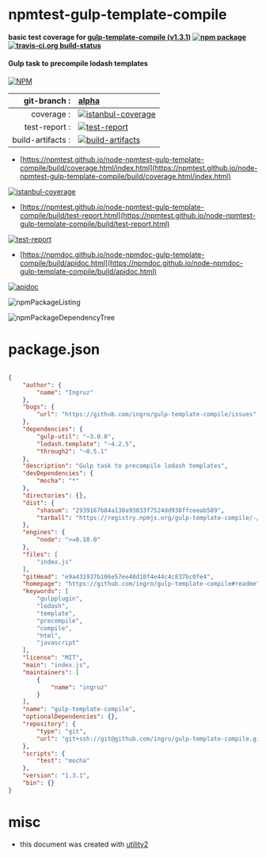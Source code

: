 # npmtest-gulp-template-compile

#### basic test coverage for  [gulp-template-compile (v1.3.1)](https://github.com/ingro/gulp-template-compile#readme)  [![npm package](https://img.shields.io/npm/v/npmtest-gulp-template-compile.svg?style=flat-square)](https://www.npmjs.org/package/npmtest-gulp-template-compile) [![travis-ci.org build-status](https://api.travis-ci.org/npmtest/node-npmtest-gulp-template-compile.svg)](https://travis-ci.org/npmtest/node-npmtest-gulp-template-compile)

#### Gulp task to precompile lodash templates

[![NPM](https://nodei.co/npm/gulp-template-compile.png?downloads=true&downloadRank=true&stars=true)](https://www.npmjs.com/package/gulp-template-compile)

| git-branch : | [alpha](https://github.com/npmtest/node-npmtest-gulp-template-compile/tree/alpha)|
|--:|:--|
| coverage : | [![istanbul-coverage](https://npmtest.github.io/node-npmtest-gulp-template-compile/build/coverage.badge.svg)](https://npmtest.github.io/node-npmtest-gulp-template-compile/build/coverage.html/index.html)|
| test-report : | [![test-report](https://npmtest.github.io/node-npmtest-gulp-template-compile/build/test-report.badge.svg)](https://npmtest.github.io/node-npmtest-gulp-template-compile/build/test-report.html)|
| build-artifacts : | [![build-artifacts](https://npmtest.github.io/node-npmtest-gulp-template-compile/glyphicons_144_folder_open.png)](https://github.com/npmtest/node-npmtest-gulp-template-compile/tree/gh-pages/build)|

- [https://npmtest.github.io/node-npmtest-gulp-template-compile/build/coverage.html/index.html](https://npmtest.github.io/node-npmtest-gulp-template-compile/build/coverage.html/index.html)

[![istanbul-coverage](https://npmtest.github.io/node-npmtest-gulp-template-compile/build/screenCapture.buildCi.browser.%252Ftmp%252Fbuild%252Fcoverage.lib.html.png)](https://npmtest.github.io/node-npmtest-gulp-template-compile/build/coverage.html/index.html)

- [https://npmtest.github.io/node-npmtest-gulp-template-compile/build/test-report.html](https://npmtest.github.io/node-npmtest-gulp-template-compile/build/test-report.html)

[![test-report](https://npmtest.github.io/node-npmtest-gulp-template-compile/build/screenCapture.buildCi.browser.%252Ftmp%252Fbuild%252Ftest-report.html.png)](https://npmtest.github.io/node-npmtest-gulp-template-compile/build/test-report.html)

- [https://npmdoc.github.io/node-npmdoc-gulp-template-compile/build/apidoc.html](https://npmdoc.github.io/node-npmdoc-gulp-template-compile/build/apidoc.html)

[![apidoc](https://npmdoc.github.io/node-npmdoc-gulp-template-compile/build/screenCapture.buildCi.browser.%252Ftmp%252Fbuild%252Fapidoc.html.png)](https://npmdoc.github.io/node-npmdoc-gulp-template-compile/build/apidoc.html)

![npmPackageListing](https://npmtest.github.io/node-npmtest-gulp-template-compile/build/screenCapture.npmPackageListing.svg)

![npmPackageDependencyTree](https://npmtest.github.io/node-npmtest-gulp-template-compile/build/screenCapture.npmPackageDependencyTree.svg)



# package.json

```json

{
    "author": {
        "name": "Ingruz"
    },
    "bugs": {
        "url": "https://github.com/ingro/gulp-template-compile/issues"
    },
    "dependencies": {
        "gulp-util": "~3.0.0",
        "lodash.template": "~4.2.5",
        "through2": "~0.5.1"
    },
    "description": "Gulp task to precompile lodash templates",
    "devDependencies": {
        "mocha": "*"
    },
    "directories": {},
    "dist": {
        "shasum": "2939167b84a130a93033f7524dd938ffceeab589",
        "tarball": "https://registry.npmjs.org/gulp-template-compile/-/gulp-template-compile-1.3.1.tgz"
    },
    "engines": {
        "node": ">=0.10.0"
    },
    "files": [
        "index.js"
    ],
    "gitHead": "e9a431937b106e57ee40d10f4e44c4c837bc0fe4",
    "homepage": "https://github.com/ingro/gulp-template-compile#readme",
    "keywords": [
        "gulpplugin",
        "lodash",
        "template",
        "precompile",
        "compile",
        "html",
        "javascript"
    ],
    "license": "MIT",
    "main": "index.js",
    "maintainers": [
        {
            "name": "ingruz"
        }
    ],
    "name": "gulp-template-compile",
    "optionalDependencies": {},
    "repository": {
        "type": "git",
        "url": "git+ssh://git@github.com/ingro/gulp-template-compile.git"
    },
    "scripts": {
        "test": "mocha"
    },
    "version": "1.3.1",
    "bin": {}
}
```



# misc
- this document was created with [utility2](https://github.com/kaizhu256/node-utility2)
